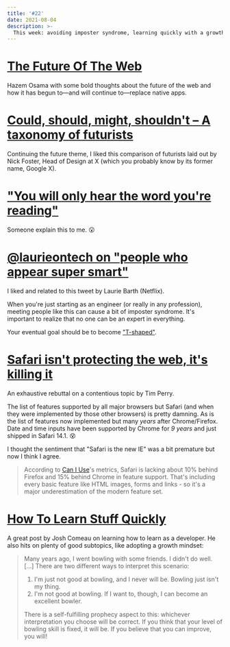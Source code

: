 ```yaml
---
title: '#22'
date: 2021-08-04
description: >-
  This week: avoiding imposter syndrome, learning quickly with a growth mindset, and Safari holding back the web.
---
```


# [The Future Of The Web](https://www.hazem.cool/blog/the-future-of-the-web)

Hazem Osama with some bold thoughts about the future of the web and how it has begun to—and will continue to—replace native apps.

# [Could, should, might, shouldn't – A taxonomy of futurists](https://medium.com/@fosta/could-should-might-shouldnt-a-taxonomy-of-futurists-2356cf4ceb79)

Continuing the future theme, I liked this comparison of futurists laid out by Nick Foster, Head of Design at X (which you probably know by its former name, Google X).

# ["You will only hear the word you're reading"](https://twitter.com/theprisonlawyer/status/1347626960529326080)

Someone explain this to me. 😮

# [@laurieontech on "people who appear super smart"](https://twitter.com/laurieontech/status/1422614224170373125)

I liked and related to this tweet by Laurie Barth (Netflix).

When you're just starting as an engineer (or really in any profession), meeting people like this can cause a bit of imposter syndrome. It's important to realize that no one can be an expert in everything.

Your eventual goal should be to become ["T-shaped"](https://en.wikipedia.org/wiki/T-shaped_skills).

# [Safari isn't protecting the web, it's killing it](https://httptoolkit.tech/blog/safari-is-killing-the-web/)

An exhaustive rebuttal on a contentious topic by Tim Perry.

The list of features supported by all major browsers but Safari (and when they were implemented by those other browsers) is pretty damning. As is the list of features now implemented but many _years_ after Chrome/Firefox. Date and time inputs have been supported by Chrome for _9 years_ and just shipped in Safari 14.1. 😵

I thought the sentiment that "Safari is the new IE" was a bit premature but now I think I agree.

> According to [Can I Use](https://caniuse.com/)'s metrics, Safari is lacking about 10% behind Firefox and 15% behind Chrome in feature support. That's including every basic feature like HTML images, forms and links - so it's a major underestimation of the modern feature set.

# [How To Learn Stuff Quickly](https://www.joshwcomeau.com/blog/how-to-learn-stuff-quickly/)

A great post by Josh Comeau on learning how to learn as a developer. He also hits on plenty of good subtopics, like adopting a growth mindset:

> Many years ago, I went bowling with some friends. I didn't do well. [...] There are two different ways to interpret this scenario:
>
> 1. I'm just not good at bowling, and I never will be. Bowling just isn't my thing.
> 2. I'm not good at bowling. If I want to, though, I can become an excellent bowler.
>
> There is a self-fulfilling prophecy aspect to this: whichever interpretation you choose will be correct. If you think that your level of bowling skill is fixed, it will be. If you believe that you can improve, you will!
